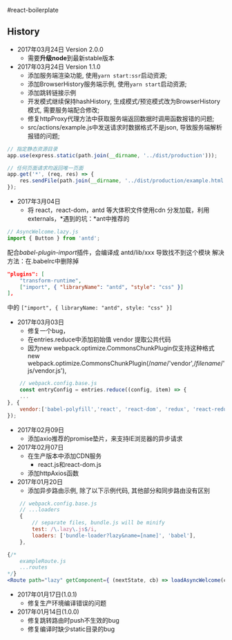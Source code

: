 #react-boilerplate

## History
- 2017年03月24日 Version 2.0.0
    - 需要**升级node**到最新stable版本
- 2017年03月24日 Version 1.1.0
    - 添加服务端渲染功能, 使用`yarn start:ssr`启动资源;
    - 添加BrowserHistory服务端示例, 使用`yarn start`启动资源;
    - 添加跳转链接示例
    - 开发模式继续保持hashHistory, 生成模式/预览模式改为BrowserHistory模式, 需要服务端配合修改;
    - 修复httpProxy代理方法中获取服务端返回数据时调用函数报错的问题;
    - src/actions/example.js中发送请求时数据格式不是json, 导致服务端解析报错的问题;

```javascript
// 指定静态资源目录
app.use(express.static(path.join(__dirname, '../dist/production')));

// 任何页面请求均返回唯一页面
app.get('*', (req, res) => {
    res.sendFile(path.join(__dirname, '../dist/production/example.html'));
});
```

- 2017年3月04日
    - 将 react，react-dom，antd 等大体积文件使用cdn 分发加载，利用externals，*遇到的坑：*ant中推荐的

```javascript
// AsyncWelcome.lazy.js
import { Button } from 'antd';
```

配合*babel-plugin-import*插件，会编译成 antd/lib/xxx 导致找不到这个模块
解决方法：在.babelrc中删除掉

```json
"plugins": [
    "transform-runtime",
    ["import", { "libraryName": "antd", "style": "css" }]
],
```

中的 `["import", { libraryName: "antd", style: "css" }]`
- 2017年03月03日
    - 修复一个bug，
    - 在entries.reduce中添加初始值 vendor 提取公共代码
    - 因为new webpack.optimize.CommonsChunkPlugin仅支持这种格式 
        new webpack.optimize.CommonsChunkPlugin(/*name*/'vendor',/*filename*/'js/vendor.js'), 
```javascript
    // webpack.config.base.js
    const entryConfig = entries.reduce((config, item) => {
    ...
}, {
    vendor:['babel-polyfill','react', 'react-dom', 'redux', 'react-redux', 'react-router', 'react-router-redux', 'redux-thunk', 'antd', 'in-view', 'axios']
});

```
- 2017年02月09日
    - 添加axio推荐的promise垫片，来支持IE浏览器的异步请求
- 2017年02月07日
    - 在生产版本中添加CDN服务
        - react.js和react-dom.js
    - 添加httpAxios函数
- 2017年01月20日
    - 添加异步路由示例, 除了以下示例代码, 其他部分和同步路由没有区别
```javascript
    // webpack.config.base.js
    // ...loaders
    {
        // separate files, bundle.js will be minify
        test: /\.lazy\.js$/i,
        loaders: ['bundle-loader?lazy&name=[name]', 'babel'],
    },

```
```jsx
{/* 
    exampleRoute.js
    ...routes
*/}
<Route path="lazy" getComponent={ (nextState, cb) => loadAsyncWelcome(component => cb(null, component)) } />
```

- 2017年01月17日(1.0.1)
    - 修复生产环境编译错误的问题
- 2017年01月14日(1.0.0)
    - 修复跳转路由时push不生效的bug
    - 修复编译时缺少static目录的bug
